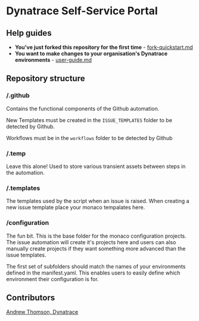 # Dynatrace Self-Service Portal

## Help guides 

- **You've just forked this repository for the first time** - [fork-quickstart.md](fork-quickstart.md)
- **You want to make changes to your organisation's Dynatrace environments** - [user-guide.md](user-guide.md)

## Repository structure

### **/.github**

Contains the functional components of the Github automation.

New Templates must be created in the `ISSUE_TEMPLATES` folder to be detected by Github. 

Workflows must be in the `workflows` folder to be detected by Github

### **/.temp**

Leave this alone! Used to store various transient assets between steps in the automation.

### **/.templates**

The templates used by the script when an issue is raised. When creating a new issue template place your monaco tempalates here.

### **/configuration**

The fun bit. This is the base folder for the monaco configuration projects. The issue automation will create it's projects here and users can also manually create projects if they want something more advanced than the issue templates. 

The first set of subfolders should match the names of your environments defined in the manifest.yaml. This enables users to easily define which environment their configuration is for.

## Contributors

[Andrew Thomson, Dynatrace](https://dynatrace.slack.com/team/U03C67GAY4T)